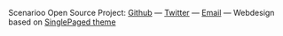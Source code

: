 Scenarioo Open Source Project:
<a href="https://github.com/scenarioo" target="_blank">Github</a>
 &mdash;
<a href="https://twitter.com/search?q=%23scenarioo" target="_blank">Twitter</a>
 &mdash;
<a onclick="javascript:sendContactEmail();return false" href="javascript:void(0);">Email</a>
 &mdash;
Webdesign based on <a href="https://github.com/t413/SinglePaged" target="_blank">SinglePaged theme</a>


